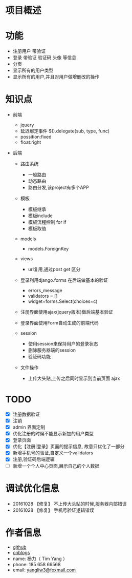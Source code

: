# 项目概述

# 功能

* 注册用户 带验证
* 登录 带验证 验证码 头像 等信息
* 分页
* 显示所有的用户类型
* 显示所有的用户,并且对用户做增删改的操作


# 知识点

* 前端
    * jquery
    * 延迟绑定事件 $().delegate(sub, type, func)
    * possition:fixed
    * float:right
    
* 后端
    * 路由系统
        * 一般路由
        * 动态路由
        * 路由分发,该project有多个APP
    * 模板
        * 模板继承
        * 模板include
        * 模板流程控制 for if 
        * 模板取值
    * models
        * models.ForeignKey
    * views
        * url复用,通过post get 区分
    * 登录利用django.forms 在后端做基本的验证
        * errors_message
        * validators = []
        * widget=forms.Select(choices=c)
    * 注册界面使用ajax(jquery版本)做后端基本验证
    * 登录界面使用Form自动生成的前端代码
    * session
        * 使用session来保持用户的登录状态
        * 删除服务器端的session
        * 验证码功能
        
    * 文件操作
        * 上传大头贴,上传之后同时显示到当前页面 ajax

# TODO

-[x] 注册数据验证
-[x] 注销
-[x] admin 界面定制
-[x] 优化注册的时候不能显示新加的用户类型
-[x] 登录页面
-[x] 优化【注册|登录】页面的提示信息, 故意只优化了一部分
-[x] 新增手机号的验证,自定义一个validators
-[x] 注册,验证码后端逻辑
-[ ] 新增一个个人中心页面,展示自己的个人数据

# 调试优化信息
* 20161028 【修复】 不上传大头贴的时候,服务器内部错误
* 20161028 【修复】 手机号验证逻辑错误



# 作者信息

* [github](https://github.com/yangllsdev/)
* [cnblogs](http://www.cnblogs.com/onemore/)
* name:  杨力（ Tim Yang ）
* phone: 185 658 66568
* email: yangliw3@foxmail.com